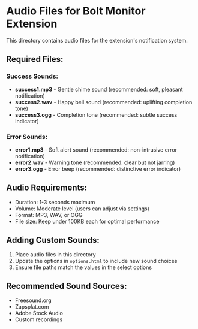 # Audio Files for Bolt Monitor Extension

This directory contains audio files for the extension's notification system.

## Required Files:

### Success Sounds:
- **success1.mp3** - Gentle chime sound (recommended: soft, pleasant notification)
- **success2.wav** - Happy bell sound (recommended: uplifting completion tone)  
- **success3.ogg** - Completion tone (recommended: subtle success indicator)

### Error Sounds:
- **error1.mp3** - Soft alert sound (recommended: non-intrusive error notification)
- **error2.wav** - Warning tone (recommended: clear but not jarring)
- **error3.ogg** - Error beep (recommended: distinctive error indicator)

## Audio Requirements:
- Duration: 1-3 seconds maximum
- Volume: Moderate level (users can adjust via settings)
- Format: MP3, WAV, or OGG
- File size: Keep under 100KB each for optimal performance

## Adding Custom Sounds:
1. Place audio files in this directory
2. Update the options in `options.html` to include new sound choices
3. Ensure file paths match the values in the select options

## Recommended Sound Sources:
- Freesound.org
- Zapsplat.com
- Adobe Stock Audio
- Custom recordings